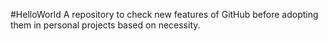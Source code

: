 #HelloWorld
A repository to check new features of GitHub before adopting them in personal projects based on necessity.
